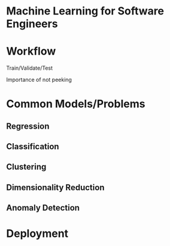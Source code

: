 # Machine Learning for Software Engineers


# Workflow

Train/Validate/Test

Importance of not peeking


# Common Models/Problems

## Regression

## Classification

## Clustering

## Dimensionality Reduction

## Anomaly Detection


#  Deployment
